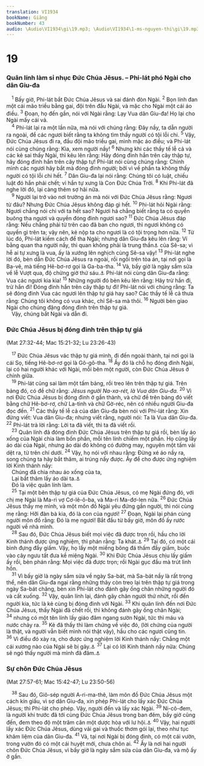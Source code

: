```yaml
---
translation: VI1934
bookName: Giăng 
bookNumber: 43
audio: \Audio\VI1934\gi\19.mp3; \Audio\VI1934\1-ms-nguyen-thi\gi\19.mp3; \Audio\VI1934\2-ms-david-dong\gi\19.mp3
---
```


<div class="title"><h1>19</h1><h3>Quân lính làm sỉ nhục Đức Chúa Jêsus. – Phi-lát phó Ngài cho dân Giu-đa</h3></div>
<span class="verse gi_19_1"> <sup>1</sup> Bấy giờ, Phi-lát bắt Đức Chúa Jêsus và sai đánh đòn Ngài. </span>
<span class="verse gi_19_2"><sup>2</sup> Bọn lính đan một cái mão triều bằng gai, đội trên đầu Ngài, và mặc cho Ngài một cái áo điều. </span>
<span class="verse gi_19_3"><sup>3</sup> Đoạn, họ đến gần, nói với Ngài rằng: Lạy Vua dân Giu-đa! Họ lại cho Ngài mấy cái vả. <br/></span>
<span class="verse gi_19_4"> <sup>4</sup> Phi-lát lại ra một lần nữa, mà nói với chúng rằng: Đây nầy, ta dẫn người ra ngoài, để các ngươi biết rằng ta không tìm thấy người có tội lỗi chi. </span>
<span class="verse gi_19_5"><sup>5</sup> Vậy, Đức Chúa Jêsus đi ra, đầu đội mão triều gai, mình mặc áo điều; và Phi-lát nói cùng chúng rằng: Kìa, xem người nầy! </span>
<span class="verse gi_19_6"><sup>6</sup> Nhưng khi các thầy tế lễ cả và các kẻ sai thấy Ngài, thì kêu lên rằng: Hãy đóng đinh hắn trên cây thập tự, hãy đóng đinh hắn trên cây thập tự! Phi-lát nói cùng chúng rằng: Chính mình các ngươi hãy bắt mà đóng đinh người; bởi vì về phần ta không thấy người có tội lỗi chi hết. </span>
<span class="verse gi_19_7"><sup>7</sup> Dân Giu-đa lại nói rằng: Chúng tôi có luật, chiếu luật đó hắn phải chết; vì hắn tự xưng là Con Đức Chúa Trời. </span>
<span class="verse gi_19_8"><sup>8</sup> Khi Phi-lát đã nghe lời đó, lại càng thêm sợ hãi nữa. <br/></span>
<span class="verse gi_19_9"> <sup>9</sup> Người lại trở vào nơi trường án mà nói với Đức Chúa Jêsus rằng: Ngươi từ đâu? Nhưng Đức Chúa Jêsus không đáp gì hết. </span>
<span class="verse gi_19_10"><sup>10</sup> Phi-lát hỏi Ngài rằng: Ngươi chẳng nói chi với ta hết sao? Ngươi há chẳng biết rằng ta có quyền buông tha ngươi và quyền đóng đinh ngươi sao? </span>
<span class="verse gi_19_11"><sup>11</sup> Đức Chúa Jêsus đáp rằng: Nếu chẳng phải từ trên cao đã ban cho ngươi, thì ngươi không có quyền gì trên ta; vậy nên, kẻ nộp ta cho ngươi là có tội trọng hơn nữa. </span>
<span class="verse gi_19_12"><sup>12</sup> Từ lúc đó, Phi-lát kiếm cách để tha Ngài; nhưng dân Giu-đa kêu lên rằng: Ví bằng quan tha người nầy, thì quan không phải là trung thần<a data-toggle="tooltip" data-placement="bottom" title="Nt: bạn">⚓</a> của Sê-sa; vì hễ ai tự xưng là vua, ấy là xướng lên nghịch cùng Sê-sa vậy! </span>
<span class="verse gi_19_13"><sup>13</sup> Phi-lát nghe lời đó, bèn dẫn Đức Chúa Jêsus ra ngoài, rồi ngồi trên tòa án, tại nơi gọi là Ba-vê, mà tiếng Hê-bơ-rơ gọi là Ga-ba-tha. </span>
<span class="verse gi_19_14"><sup>14</sup> Vả, bấy giờ là ngày sắm sửa về lễ Vượt qua, độ chừng giờ thứ sáu.<a data-toggle="tooltip" data-placement="bottom" title="Độ chừng giữa trưa">⚓</a> Phi-lát nói cùng dân Giu-đa rằng: Vua các ngươi kia kìa! </span>
<span class="verse gi_19_15"><sup>15</sup> Những người đó bèn kêu lên rằng: Hãy trừ hắn đi, trừ hắn đi! Đóng đinh hắn trên cây thập tự đi! Phi-lát nói với chúng rằng: Ta sẽ đóng đinh Vua các ngươi lên thập tự giá hay sao? Các thầy tế lễ cả thưa rằng: Chúng tôi không có vua khác, chỉ Sê-sa mà thôi. </span>
<span class="verse gi_19_16"><sup>16</sup> Người bèn giao Ngài cho chúng đặng đóng đinh trên thập tự giá. <br/> Vậy, chúng bắt Ngài và dẫn đi. <br/></span>
<div class="title"><h3>Đức Chúa Jêsus bị đóng đinh trên thập tự giá</h3><p>(Mat 27:32-44; Mac 15:21-32; Lu 23:26-43)</p></div>
<span class="verse gi_19_17"> <sup>17</sup> Đức Chúa Jêsus vác thập tự giá mình, đi đến ngoài thành, tại nơi gọi là cái Sọ, tiếng Hê-bơ-rơ gọi là Gô-gô-tha. </span>
<span class="verse gi_19_18"><sup>18</sup> Ấy đó là chỗ họ đóng đinh Ngài, lại có hai người khác với Ngài, mỗi bên một người, còn Đức Chúa Jêsus ở chính giữa. <br/></span>
<span class="verse gi_19_19"> <sup>19</sup> Phi-lát cũng sai làm một tấm bảng, rồi treo lên trên thập tự giá. Trên bảng đó, có đề chữ rằng: <i>Jêsus người Na-xa-rét, là Vua dân Giu-đa.</i></span>
<span class="verse gi_19_20"><sup>20</sup> Vì nơi Đức Chúa Jêsus bị đóng đinh ở gần thành, và chữ đề trên bảng đó viết bằng chữ Hê-bơ-rơ, chữ La-tinh và chữ Gờ-réc, nên có nhiều người Giu-đa đọc đến. </span>
<span class="verse gi_19_21"><sup>21</sup> Các thầy tế lễ cả của dân Giu-đa bèn nói với Phi-lát rằng: Xin đừng viết: Vua dân Giu-đa; nhưng viết rằng, người nói: Ta là Vua dân Giu-đa. </span>
<span class="verse gi_19_22"><sup>22</sup> Phi-lát trả lời rằng: Lời ta đã viết, thì ta đã viết rồi. <br/></span>
<span class="verse gi_19_23"> <sup>23</sup> Quân lính đã đóng đinh Đức Chúa Jêsus trên thập tự giá rồi, bèn lấy áo xống của Ngài chia làm bốn phần, mỗi tên lính chiếm một phần. Họ cũng lấy áo dài của Ngài, nhưng áo dài đó không có đường may, nguyên một tấm vải dệt ra, từ trên chí dưới. </span>
<span class="verse gi_19_24"><sup>24</sup> Vậy, họ nói với nhau rằng: Đừng xé áo nầy ra, song chúng ta hãy bắt thăm, ai trúng nấy được. Ấy để cho được ứng nghiệm lời Kinh thánh nầy: <br/> Chúng đã chia nhau áo xống của ta, <br/> Lại bắt thăm lấy áo dài ta.<a data-toggle="tooltip" data-placement="bottom" title="Thi 22:18">⚓</a><br/> Đó là việc quân lính làm. <br/></span>
<span class="verse gi_19_25"> <sup>25</sup> Tại một bên thập tự giá của Đức Chúa Jêsus, có mẹ Ngài đứng đó, với chị mẹ Ngài là Ma-ri vợ Cơ-lê-ô-ba, và Ma-ri Ma-đơ-len nữa. </span>
<span class="verse gi_19_26"><sup>26</sup> Đức Chúa Jêsus thấy mẹ mình, và một môn đồ Ngài yêu đứng gần người, thì nói cùng mẹ rằng: Hỡi đàn bà kia, đó là con của ngươi! </span>
<span class="verse gi_19_27"><sup>27</sup> Đoạn, Ngài lại phán cùng người môn đồ rằng: Đó là mẹ ngươi! Bắt đầu từ bấy giờ, môn đồ ấy rước người về nhà mình. <br/></span>
<span class="verse gi_19_28"> <sup>28</sup> Sau đó, Đức Chúa Jêsus biết mọi việc đã được trọn rồi, hầu cho lời Kinh thánh được ứng nghiệm, thì phán rằng: Ta khát.<a data-toggle="tooltip" data-placement="bottom" title="Thi 69:21; 22:15">⚓</a></span>
<span class="verse gi_19_29"><sup>29</sup> Tại đó, có một cái bình đựng đầy giấm. Vậy, họ lấy một miếng bông đá thấm đầy giấm, buộc vào cây ngưu tất đưa kề miệng Ngài. </span>
<span class="verse gi_19_30"><sup>30</sup> Khi Đức Chúa Jêsus chịu lấy giấm ấy rồi, bèn phán rằng: Mọi việc đã được trọn; rồi Ngài gục đầu mà trút linh hồn. <br/></span>
<span class="verse gi_19_31"> <sup>31</sup> Vì bấy giờ là ngày sắm sửa về ngày Sa-bát, mà Sa-bát nầy là rất trọng thể, nên dân Giu-đa ngại rằng những thây còn treo lại trên thập tự giá trong ngày Sa-bát chăng, bèn xin Phi-lát cho đánh gãy ống chân những người đó và cất xuống. </span>
<span class="verse gi_19_32"><sup>32</sup> Vậy, quân lính lại, đánh gãy chân người thứ nhứt, rồi đến người kia, tức là kẻ cùng bị đóng đinh với Ngài. </span>
<span class="verse gi_19_33"><sup>33</sup> Khi quân lính đến nơi Đức Chúa Jêsus, thấy Ngài đã chết rồi, thì không đánh gãy ống chân Ngài; </span>
<span class="verse gi_19_34"><sup>34</sup> nhưng có một tên lính lấy giáo đâm ngang sườn Ngài, tức thì máu và nước chảy ra. </span>
<span class="verse gi_19_35"><sup>35</sup> Kẻ đã thấy thì làm chứng về việc đó, (lời chứng của người là thật, và người vẫn biết mình nói thật vậy), hầu cho các ngươi cũng tin. </span>
<span class="verse gi_19_36"><sup>36</sup> Vì điều đó xảy ra, cho được ứng nghiệm lời Kinh thánh nầy: Chẳng một cái xương nào của Ngài sẽ bị gãy.<a data-toggle="tooltip" data-placement="bottom" title="Xu 12:46; Dan 9:12; Thi 34:20">⚓</a></span>
<span class="verse gi_19_37"><sup>37</sup> Lại có lời Kinh thánh nầy nữa: Chúng sẽ ngó thấy người mà mình đã đâm.<a data-toggle="tooltip" data-placement="bottom" title="Xa 12:10; Kh 1:7">⚓</a><br/></span>
<div class="title"><h3>Sự chôn Đức Chúa Jêsus</h3><p>(Mat 27:57-61; Mac 15:42-47; Lu 23:50-56)</p></div>
<span class="verse gi_19_38"> <sup>38</sup> Sau đó, Giô-sép người A-ri-ma-thê, làm môn đồ Đức Chúa Jêsus một cách kín giấu, vì sợ dân Giu-đa, xin phép Phi-lát cho lấy xác Đức Chúa Jêsus; thì Phi-lát cho phép. Vậy, người đến và lấy xác Ngài. </span>
<span class="verse gi_19_39"><sup>39</sup> Ni-cô-đem, là người khi trước đã tới cùng Đức Chúa Jêsus trong ban đêm, bấy giờ cũng đến, đem theo độ một trăm cân một dược hòa với lư hội.<a data-toggle="tooltip" data-placement="bottom" title="Gi 3:1-2">⚓</a></span>
<span class="verse gi_19_40"><sup>40</sup> Vậy, hai người lấy xác Đức Chúa Jêsus, dùng vải gai và thuốc thơm gói lại, theo như tục khâm liệm của dân Giu-đa. </span>
<span class="verse gi_19_41"><sup>41</sup> Vả, tại nơi Ngài bị đóng đinh, có một cái vườn, trong vườn đó có một cái huyệt mới, chưa chôn ai. </span>
<span class="verse gi_19_42"><sup>42</sup> Ấy là nơi hai người chôn Đức Chúa Jêsus, vì bấy giờ là ngày sắm sửa của dân Giu-đa, và mộ ấy ở gần. <br/></span>
